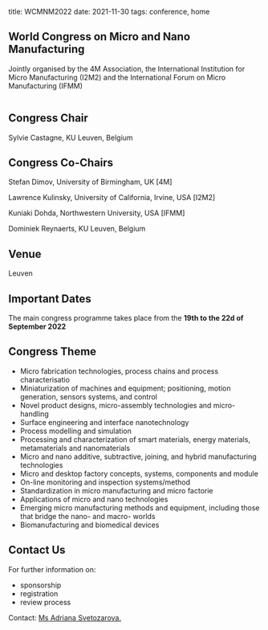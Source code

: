 title: WCMNM2022
	date: 2021-11-30
	tags: conference, home
	

	

## World Congress on Micro and Nano Manufacturing
	

Jointly organised by the 4M Association, the International Institution for Micro Manufacturing (I2M2) and the International Forum on Micro Manufacturing (IFMM)
	
<img scr="/4m-association/content/images/leuven.jpg"/>
	

##  Congress Chair
	

Sylvie Castagne, KU Leuven, Belgium
	

## Congress Co-Chairs 

	

Stefan Dimov, University of Birmingham, UK [4M]
  
Lawrence Kulinsky, University of California, Irvine, USA [I2M2]
  
Kuniaki Dohda, Northwestern University, USA [IFMM]
 
Dominiek Reynaerts, KU Leuven, Belgium


	

##  Venue
	

Leuven
	

##  Important Dates
	

The main congress programme takes place from the <strong>19th to the 22d of September 2022</strong>
	


##  Congress Theme
	

<ul>
<li>Micro fabrication technologies, process chains and process characterisatio</li>
<li>Miniaturization of machines and equipment; positioning, motion generation, sensors systems, and control</li>
	 <li>Novel product designs, micro-assembly technologies and micro-handling</li>
	 <li>Surface engineering and interface nanotechnology</li>
         <li>Process modelling and simulation</li>
	 <li>Processing and characterization of smart materials, energy materials, metamaterials and nanomaterials</li>
	 <li>Micro and nano additive, subtractive, joining, and hybrid manufacturing technologies</li>
	 <li>Micro and desktop factory concepts, systems, components and module</li>
	 <li>On-line monitoring and inspection systems/method</li>
	 <li>Standardization in micro manufacturing and micro factorie</li>
         <li>Applications of micro and nano technologies</li>
         <li>Emerging micro manufacturing methods and equipment, including those that bridge the nano- and macro- worlds</li>
         <li>Biomanufacturing and biomedical devices</li>
	</ul>
	 
##  Contact Us
	

	

For further information on:
	

- sponsorship
- registration
- review process
	

	 
Contact: <a href="mailto:a.svetozarova@bham.ac.uk">Ms Adriana Svetozarova.</strong></a>
